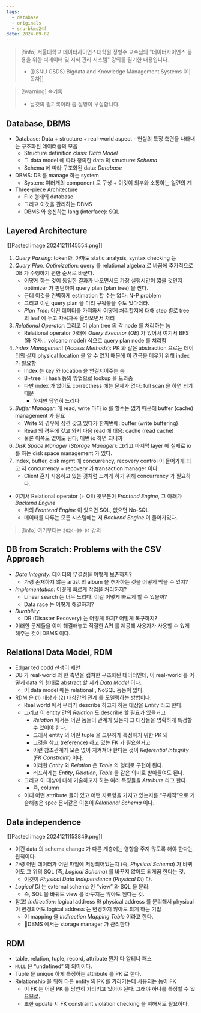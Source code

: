 ```yaml
---
tags:
  - database
  - originals
  - snu-bkms24f
date: 2024-09-02
---
```

> [!info] 서울대학교 데이터사이언스대학원 정형수 교수님의 "데이터사이언스 응용을 위한 빅데이터 및 지식 관리 시스템" 강의를 필기한 내용입니다.
> - [[(SNU GSDS) Bigdata and Knowledge Management Systems 01|목차]]

> [!warning] 속기록
> - 날것의 필기록이라 좀 설명이 부실합니다.

## Database, DBMS

- Database: Data + structure + real-world aspect - 현실의 특정 측면을 나타내는 구조화된 데이터들의 모음
	- Structure definition class: *Data Model*
	- 그 data model 에 따라 정의한 data 의 structure: *Schema*
	- Schema 에 따라 구조화된 data: *Database*
- DBMS: DB 를 manage 하는 system
	- System: 여러개의 component 로 구성 + 이것이 외부와 소통하는 일련의 계
- Three-piece Architecture
	- File 형태의 database
	- 그리고 이것을 관리하는 DBMS
	- DBMS 와 송신하는 lang (interface): SQL

## Layered Architecture

![[Pasted image 20241211145554.png]]

1. *Query Parsing*: token화, 아마도 static analysis, syntax checking 등
2. *Query Plan, Optimization*: query 를 relational algebra 로 바꿈에 추가적으로 DB 가 수행하기 편한 순서로 바꾼다.
	- 어떻게 하는 것이 동일한 결과가 나오면서도 가장 실행시간이 짧을 것인지 optimizer 가 판단하여 query plan (plan tree) 을 짠다.
	- 근데 이것을 완벽하게 estimation 할 수는 없다: N-P problem
	- 그리고 이런 query plan 을 미리 구워놓을 수도 있다더라.
	- *Plan Tree*: 어떤 데이터를 가져와서 어떻게 처리할지에 대해 step 별로 tree 의 leaf 에 두고 차곡차곡 올라오면서 처리
3. *Relational Operator*: 그리고 이 plan tree 의 각 node 를 처리하는 놈
	- Relational operator 아래에 *Query Executor* (*QE*) 가 있어서 여기서 BFS (와 유사... volcano model) 식으로 query plan node 를 처리함
4. *Index Management* (*Access Methods*): PK 와 같은 abstraction 으로는 데이터의 실제 physical location 을 알 수 없기 때문에 이 간극을 메우기 위해 index 가 필요함
	- Index 는 key 와 location 을 연결지어주는 놈
	- B+tree 나 hash 등의 방법으로 lookup 을 도와줌
	- 다만 index 가 없어도 correctness 에는 문제가 없다: full scan 을 하면 되기 때문
		- 하지만 당연히 느리다
5. *Buffer Manager*: 매 read, write 마다 io 를 할수는 없기 때문에 buffer (cache) management 가 필요
	- Write 의 경우에 잠깐 갖고 있다가 한꺼번에: buffer (write buffering)
	- Read 의 경우에 갖고 와서 다음 read 에 대응: cache (read cache)
	- 물론 이쪽도 없어도 된다; 매번 io 하면 되니까
6. *Disk Space Manager* (*Storage Manager*): 그리고 마지막 layer 에 실제로 io 를 하는 disk space management 가 있다.
7. Index, buffer, disk mgmt 에 concurrency, recovery control 이 들어가게 되고 저 concurrency + recovery 가 transaction manager 이다.
	- Client 혼자 사용하고 있는 것처럼 느끼게 하기 위해 concurrency 가 필요하다.
- 여기서 Relational operator (+ QE) 윗부분이 *Frontend Engine*, 그 아래가 *Backend Engine*
	- 위의 *Frontend Engine* 이 있으면 SQL, 없으면 No-SQL
	- 데이터를 다루는 모든 시스템에는 저 *Backend Engine* 이 들어가있다.

> [!info] 여기부터는 `2024-09-04` 강의

## DB from Scratch: Problems with the CSV Approach

- *Data Integrity*: 데이터의 무결성을 어떻게 보존하지?
	- 가령 존재하지 않는 artist 의 album 을 추가하는 것을 어떻게 막을 수 있지?
- *Implementation*: 어떻게 빠르게 작업을 처리하지?
	- Linear search 는 너무 느리다. 이걸 어떻게 빠르게 할 수 있을까?
	- Data race 는 어떻게 해결하지?
- *Durability*:
	- DR (Disaster Recovery) 는 어떻게 하지? 어떻게 복구하지?
- 이러한 문제들을 이미 해결해놓고 적절한 API 를 제공해 사용자가 사용할 수 있게 해주는 것이 DBMS 이다.

## Relational Data Model, RDM

- Edgar ted codd 선생이 제안
- DB 가 real-world 의 한 측면을 캡쳐한 구조화된 데이터인데, 이 real-world 를 어떻게 data 의 형태로 abstract 할 지가 *Data Model* 이다.
	- 이 data model 에는 relational , NoSQL 등등이 있다.
- RDM 은 (1) 대상과 (2) 대상간의 관계 를 모델링하는 방법이다.
	- Real world 에서 우리가 describe 하고자 하는 대상을 *Entity* 라고 한다.
	- 그리고 이 entity 간의 *Relation* 도 describe 할 필요가 있을거고
		- *Relation* 에서는 어떤 놈들이 관계가 있는지 그 대상들을 명확하게 특정할 수 있어야 한다.
		- 그래서 entity 의 어떤 tuple 을 고유하게 특정하기 위한 PK 와
		- 그것을 참고 (reference) 하고 있는 FK 가 필요한거고
		- 이런 참조관계가 모순 없이 지켜져야 한다는 것이 *Referential Integrity* (*FK Constraint*) 이다.
		- 이러한 *Entity* 와 *Relation* 은 *Table* 의 형태로 구현이 된다.
		- 러프하게는 *Entity*, *Relation*, *Table* 을 같은 의미로 받아들여도 된다.
	- 그리고 이 대상에 대해 기술하고자 하는 여러 특징들을 *Attribute* 라고 한다.
		- 즉, column
	- 이때 어떤 attribute 들이 있고 어떤 자료형을 가지고 있는지를 “구체적”으로 기술해놓은 spec 문서같은 이놈이 *Relational Schema* 이다.

## Data independence

![[Pasted image 20241211153849.png]]

- 이건 data 의 schema change 가 다른 계층에는 영향을 주지 않도록 해야 한다는 원칙이다.
- 가령 어떤 데이터가 어떤 파일에 저장되어있는지 (즉, *Physical Schema*) 가 바뀌어도 그 위의 SQL (즉, *Logical Schema*) 를 바꾸지 않아도 되게끔 한다는 것.
	- 이것이 *Physical Data Independence* (*Physical DI*) 다.
- *Logical DI* 는 external schema 인 “view” 와 SQL 을 분리:
	- 즉, SQL 을 바꿔도 view 를 바꾸지는 않아도 된다는 것.
- 참고) *Indirection*: logical address 와 physical address 를 분리해서 physical 이 변경되어도 logical address 는 변경하지 않아도 되게 하는 기법
	- 이 mapping 을 *Indirection Mapping Table* 이라고 한다.
	- DBMS 에서는 storage manager 가 관리한다

## RDM

- table, relation, tuple, record, attribute 뭔지 다 알테니 패스
- `NULL` 은 “undefined” 의 의미이다.
- Tuple 을 unique 하게 특정하는 attribute 를 PK 로 한다.
- Relationship 을 위해 다른 entity 의 PK 를 가리키는데 사용되는 놈이 FK
	- 이 FK 는 어떤 PK 를 당연히 가리키고 있어야 된다: 그래야 하나를 특정할 수 있으므로.
	- 또한 update 시 FK constraint violation checking 을 위해서도 필요하다.